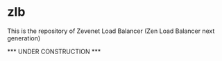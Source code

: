 # zlb
This is the repository of Zevenet Load Balancer (Zen Load Balancer next generation)

*** UNDER CONSTRUCTION ***
